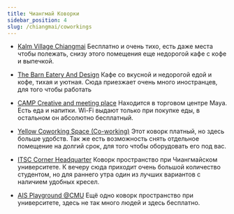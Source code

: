```yaml
---
title: Чиангмай Коворки
sidebar_position: 4
slug: /chiangmai/coworkings
---
```



- [Kalm Village Chiangmai](https://goo.gl/maps/AAJzxgwzddGaUbRz5)
Бесплатно и очень тихо, есть даже места чтобы полежать, снизу этого помещения еще недорогой кафе с кофе и выпечкой.


- [The Barn Eatery And Design](https://goo.gl/maps/mxTHPAPvHbGvbHey6)
Кафе со вкусной и недорогой едой и кофе, тихая и уютная. Сюда приезжает очень много иностранцев, для того чтобы работать


- [CAMP Creative and meeting place](https://goo.gl/maps/Hf3jUKfnG68tcyff7)
Находится в торговом центре Maya. Есть еда и напитки. Wi-Fi выдают только при покупке еды, в остальном он абсолютно бесплатный.


- [Yellow Coworking Space (Co-working)](https://goo.gl/maps/r8MS9T47f4TgZbNy6)
Этот коворк платный, но здесь больше удобств. Так же есть возможность снять отдельное помещение на долгий срок, для того чтобы оборудовать его под вас.


- [ITSC Corner Headquarter](https://goo.gl/maps/E2VBnUjyuKU7QEU9A)
Коворк пространство при Чиангмайском университете. К вечеру сюда приходит очень большой количество студентом, но для раннего утра один из лучших вариантов с наличием удобных кресел.


- [AIS Playground @CMU](https://goo.gl/maps/1HzFnrozeoRJuXoS6)
Ещё одно коворк пространство при университете, здесь не так много людей и здесь бесплатно.